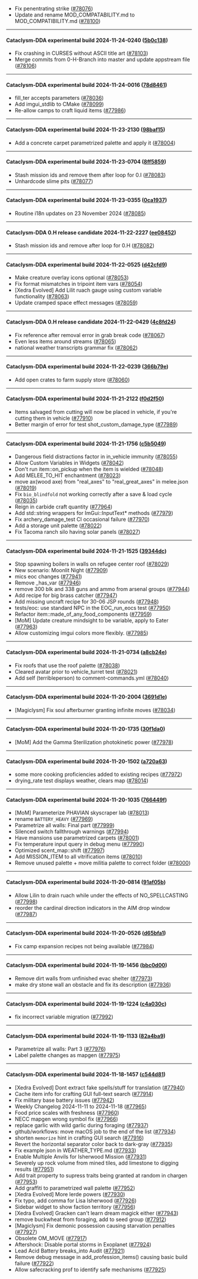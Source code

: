 * Fix penentrating strike ([#78076](https://github.com/CleverRaven/Cataclysm-DDA/pull/78076))
* Update and rename MOD_COMPATABILITY.md to MOD_COMPATIBILITY.md ([#78100](https://github.com/CleverRaven/Cataclysm-DDA/pull/78100))

---

#### Cataclysm-DDA experimental build 2024-11-24-0240 ([5b0c138](https://github.com/CleverRaven/Cataclysm-DDA/releases/tag/cdda-experimental-2024-11-24-0240))

* Fix crashing in CURSES without ASCII title art ([#78103](https://github.com/CleverRaven/Cataclysm-DDA/pull/78103))
* Merge commits from 0-H-Branch into master and update appstream file ([#78106](https://github.com/CleverRaven/Cataclysm-DDA/pull/78106))

---

#### Cataclysm-DDA experimental build 2024-11-24-0016 ([78d8461](https://github.com/CleverRaven/Cataclysm-DDA/releases/tag/cdda-experimental-2024-11-24-0016))

* fill_ter accepts parameters ([#78036](https://github.com/CleverRaven/Cataclysm-DDA/pull/78036))
* Add imgui_stdlib to CMake ([#78099](https://github.com/CleverRaven/Cataclysm-DDA/pull/78099))
* Re-allow camps to craft liquid items ([#77986](https://github.com/CleverRaven/Cataclysm-DDA/pull/77986))

---

#### Cataclysm-DDA experimental build 2024-11-23-2130 ([98baf15](https://github.com/CleverRaven/Cataclysm-DDA/releases/tag/cdda-experimental-2024-11-23-2130))

* Add a concrete carpet parametrized palette and apply it ([#78004](https://github.com/CleverRaven/Cataclysm-DDA/pull/78004))

---

#### Cataclysm-DDA experimental build 2024-11-23-0704 ([8ff5859](https://github.com/CleverRaven/Cataclysm-DDA/releases/tag/cdda-experimental-2024-11-23-0704))

* Stash mission ids and remove them after loop for 0.I ([#78083](https://github.com/CleverRaven/Cataclysm-DDA/pull/78083))
* Unhardcode slime pits ([#78077](https://github.com/CleverRaven/Cataclysm-DDA/pull/78077))

---

#### Cataclysm-DDA experimental build 2024-11-23-0355 ([0ca1937](https://github.com/CleverRaven/Cataclysm-DDA/releases/tag/cdda-experimental-2024-11-23-0355))

* Routine i18n updates on 23 November 2024 ([#78085](https://github.com/CleverRaven/Cataclysm-DDA/pull/78085))

---

#### Cataclysm-DDA 0.H release candidate 2024-11-22-2227 ([ee08452](https://github.com/CleverRaven/Cataclysm-DDA/releases/tag/cdda-0.H-2024-11-22-2227))

* Stash mission ids and remove after loop for 0.H ([#78082](https://github.com/CleverRaven/Cataclysm-DDA/pull/78082))

---

#### Cataclysm-DDA experimental build 2024-11-22-0525 ([d42cfd9](https://github.com/CleverRaven/Cataclysm-DDA/releases/tag/cdda-experimental-2024-11-22-0525))

* Make creature overlay icons optional ([#78053](https://github.com/CleverRaven/Cataclysm-DDA/pull/78053))
* Fix format mismatches in tripoint item vars ([#78054](https://github.com/CleverRaven/Cataclysm-DDA/pull/78054))
* [Xedra Evolved] Add Lilit ruach gauge using custom variable functionality ([#78063](https://github.com/CleverRaven/Cataclysm-DDA/pull/78063))
* Update cramped space effect messages ([#78059](https://github.com/CleverRaven/Cataclysm-DDA/pull/78059))

---

#### Cataclysm-DDA 0.H release candidate 2024-11-22-0429 ([4c8fd24](https://github.com/CleverRaven/Cataclysm-DDA/releases/tag/cdda-0.H-2024-11-22-0429))

* Fix reference after removal error in grab break code ([#78067](https://github.com/CleverRaven/Cataclysm-DDA/pull/78067))
* Even less items around streams ([#78065](https://github.com/CleverRaven/Cataclysm-DDA/pull/78065))
* national weather transcripts grammar fix ([#78062](https://github.com/CleverRaven/Cataclysm-DDA/pull/78062))

---

#### Cataclysm-DDA experimental build 2024-11-22-0239 ([366b79e](https://github.com/CleverRaven/Cataclysm-DDA/releases/tag/cdda-experimental-2024-11-22-0239))

* Add open crates to farm supply store ([#78060](https://github.com/CleverRaven/Cataclysm-DDA/pull/78060))

---

#### Cataclysm-DDA experimental build 2024-11-21-2122 ([f0d2f50](https://github.com/CleverRaven/Cataclysm-DDA/releases/tag/cdda-experimental-2024-11-21-2122))

* Items salvaged from cutting will now be placed in vehicle, if you're cutting them in vehicle ([#77910](https://github.com/CleverRaven/Cataclysm-DDA/pull/77910))
* Better margin of error for test shot_custom_damage_type ([#77989](https://github.com/CleverRaven/Cataclysm-DDA/pull/77989))

---

#### Cataclysm-DDA experimental build 2024-11-21-1756 ([c5b5049](https://github.com/CleverRaven/Cataclysm-DDA/releases/tag/cdda-experimental-2024-11-21-1756))

* Dangerous field distractions factor in in_vehicle immunity ([#78055](https://github.com/CleverRaven/Cataclysm-DDA/pull/78055))
* Allow Custom Variables in Widgets ([#78042](https://github.com/CleverRaven/Cataclysm-DDA/pull/78042))
* Don't run item::on_pickup when the item is wielded ([#78048](https://github.com/CleverRaven/Cataclysm-DDA/pull/78048))
* Add MELEE_TO_HIT enchantment ([#78023](https://github.com/CleverRaven/Cataclysm-DDA/pull/78023))
* move ax(wood axe) from "real_axes" to "real_great_axes" in melee.json ([#78019](https://github.com/CleverRaven/Cataclysm-DDA/pull/78019))
* Fix `bio_blindfold` not working correctly after a save & load cycle ([#78035](https://github.com/CleverRaven/Cataclysm-DDA/pull/78035))
* Reign in carbide craft quantity ([#77964](https://github.com/CleverRaven/Cataclysm-DDA/pull/77964))
* Add std::string wrappers for ImGui::InputText* methods ([#77979](https://github.com/CleverRaven/Cataclysm-DDA/pull/77979))
* Fix archery_damage_test CI occasional failure ([#77970](https://github.com/CleverRaven/Cataclysm-DDA/pull/77970))
* Add a storage unit palette ([#78022](https://github.com/CleverRaven/Cataclysm-DDA/pull/78022))
* Fix Tacoma ranch silo having solar panels ([#78027](https://github.com/CleverRaven/Cataclysm-DDA/pull/78027))

---

#### Cataclysm-DDA experimental build 2024-11-21-1525 ([39344dc](https://github.com/CleverRaven/Cataclysm-DDA/releases/tag/cdda-experimental-2024-11-21-1525))

* Stop spawning boilers in walls on refugee center roof ([#78029](https://github.com/CleverRaven/Cataclysm-DDA/pull/78029))
* New scenario: Moonlit Night ([#77909](https://github.com/CleverRaven/Cataclysm-DDA/pull/77909))
* mics eoc changes ([#77941](https://github.com/CleverRaven/Cataclysm-DDA/pull/77941))
* Remove _has_var ([#77946](https://github.com/CleverRaven/Cataclysm-DDA/pull/77946))
* remove 300 blk and 338 guns and ammo from arsenal groups ([#77944](https://github.com/CleverRaven/Cataclysm-DDA/pull/77944))
* Add recipe for big brass catcher ([#77947](https://github.com/CleverRaven/Cataclysm-DDA/pull/77947))
* Add missing uncraft recipe for 30-06 JSP rounds ([#77948](https://github.com/CleverRaven/Cataclysm-DDA/pull/77948))
* tests/eoc: use standard NPC in the EOC_run_eocs test ([#77950](https://github.com/CleverRaven/Cataclysm-DDA/pull/77950))
* Refactor item::made_of_any_food_components ([#77959](https://github.com/CleverRaven/Cataclysm-DDA/pull/77959))
* [MoM] Update creature mindsight to be variable, apply to Eater ([#77963](https://github.com/CleverRaven/Cataclysm-DDA/pull/77963))
* Allow customizing imgui colors more flexibly. ([#77985](https://github.com/CleverRaven/Cataclysm-DDA/pull/77985))

---

#### Cataclysm-DDA experimental build 2024-11-21-0734 ([a8cb24e](https://github.com/CleverRaven/Cataclysm-DDA/releases/tag/cdda-experimental-2024-11-21-0734))

* Fix roofs that use the roof palette ([#78038](https://github.com/CleverRaven/Cataclysm-DDA/pull/78038))
* Cleared avatar prior to vehicle_turret test ([#78021](https://github.com/CleverRaven/Cataclysm-DDA/pull/78021))
* Add self (terribleperson) to comment-commands.yml ([#78040](https://github.com/CleverRaven/Cataclysm-DDA/pull/78040))

---

#### Cataclysm-DDA experimental build 2024-11-20-2004 ([3691d1e](https://github.com/CleverRaven/Cataclysm-DDA/releases/tag/cdda-experimental-2024-11-20-2004))

* [Magiclysm] Fix soul afterburner granting infinite moves ([#78034](https://github.com/CleverRaven/Cataclysm-DDA/pull/78034))

---

#### Cataclysm-DDA experimental build 2024-11-20-1735 ([30f1da0](https://github.com/CleverRaven/Cataclysm-DDA/releases/tag/cdda-experimental-2024-11-20-1735))

* [MoM] Add the Gamma Sterilization photokinetic power ([#77978](https://github.com/CleverRaven/Cataclysm-DDA/pull/77978))

---

#### Cataclysm-DDA experimental build 2024-11-20-1502 ([a720a63](https://github.com/CleverRaven/Cataclysm-DDA/releases/tag/cdda-experimental-2024-11-20-1502))

* some more cooking proficiencies added to existing recipes ([#77972](https://github.com/CleverRaven/Cataclysm-DDA/pull/77972))
* drying_rate test displays weather, clears map ([#78014](https://github.com/CleverRaven/Cataclysm-DDA/pull/78014))

---

#### Cataclysm-DDA experimental build 2024-11-20-1035 ([766449f](https://github.com/CleverRaven/Cataclysm-DDA/releases/tag/cdda-experimental-2024-11-20-1035))

* [MoM] Parameterize PHAVIAN skyscraper lab ([#78013](https://github.com/CleverRaven/Cataclysm-DDA/pull/78013))
* rename `BATTERY_HEAVY` ([#77969](https://github.com/CleverRaven/Cataclysm-DDA/pull/77969))
* Parametrize all walls: Final part ([#77999](https://github.com/CleverRaven/Cataclysm-DDA/pull/77999))
* Silenced switch fallthrough warnings ([#77994](https://github.com/CleverRaven/Cataclysm-DDA/pull/77994))
* Have mansions use parametrized carpets ([#78001](https://github.com/CleverRaven/Cataclysm-DDA/pull/78001))
* Fix temperature input query in debug menu ([#77990](https://github.com/CleverRaven/Cataclysm-DDA/pull/77990))
* Optimized scent_map::shift ([#77997](https://github.com/CleverRaven/Cataclysm-DDA/pull/77997))
* Add MISSION_ITEM to all vitrification items ([#78010](https://github.com/CleverRaven/Cataclysm-DDA/pull/78010))
* Remove unused palette + move militia palette to correct folder ([#78000](https://github.com/CleverRaven/Cataclysm-DDA/pull/78000))

---

#### Cataclysm-DDA experimental build 2024-11-20-0814 ([91af05b](https://github.com/CleverRaven/Cataclysm-DDA/releases/tag/cdda-experimental-2024-11-20-0814))

* Allow Lilin to drain ruach while under the effects of NO_SPELLCASTING ([#77998](https://github.com/CleverRaven/Cataclysm-DDA/pull/77998))
* reorder the cardinal direction indicators in the AIM drop window ([#77987](https://github.com/CleverRaven/Cataclysm-DDA/pull/77987))

---

#### Cataclysm-DDA experimental build 2024-11-20-0526 ([d65bfa1](https://github.com/CleverRaven/Cataclysm-DDA/releases/tag/cdda-experimental-2024-11-20-0526))

* Fix camp expansion recipes not being available ([#77984](https://github.com/CleverRaven/Cataclysm-DDA/pull/77984))

---

#### Cataclysm-DDA experimental build 2024-11-19-1456 ([bbc0d00](https://github.com/CleverRaven/Cataclysm-DDA/releases/tag/cdda-experimental-2024-11-19-1456))

* Remove dirt walls from unfinished evac shelter ([#77973](https://github.com/CleverRaven/Cataclysm-DDA/pull/77973))
* make dry stone wall an obstacle and fix its description ([#77936](https://github.com/CleverRaven/Cataclysm-DDA/pull/77936))

---

#### Cataclysm-DDA experimental build 2024-11-19-1224 ([c4a030c](https://github.com/CleverRaven/Cataclysm-DDA/releases/tag/cdda-experimental-2024-11-19-1224))

* fix incorrect variable migration ([#77992](https://github.com/CleverRaven/Cataclysm-DDA/pull/77992))

---

#### Cataclysm-DDA experimental build 2024-11-19-1133 ([82a4ba9](https://github.com/CleverRaven/Cataclysm-DDA/releases/tag/cdda-experimental-2024-11-19-1133))

* Parametrize all walls: Part 3 ([#77976](https://github.com/CleverRaven/Cataclysm-DDA/pull/77976))
* Label palette changes as mapgen ([#77975](https://github.com/CleverRaven/Cataclysm-DDA/pull/77975))

---

#### Cataclysm-DDA experimental build 2024-11-18-1457 ([c544d81](https://github.com/CleverRaven/Cataclysm-DDA/releases/tag/cdda-experimental-2024-11-18-1457))

* [Xedra Evolved] Dont extract fake spells/stuff for translation ([#77940](https://github.com/CleverRaven/Cataclysm-DDA/pull/77940))
* Cache item info for crafting GUI full-text search ([#77914](https://github.com/CleverRaven/Cataclysm-DDA/pull/77914))
* Fix military base battery issues ([#77942](https://github.com/CleverRaven/Cataclysm-DDA/pull/77942))
* Weekly Changelog 2024-11-11 to 2024-11-18 ([#77965](https://github.com/CleverRaven/Cataclysm-DDA/pull/77965))
* Food price scales with freshness ([#77960](https://github.com/CleverRaven/Cataclysm-DDA/pull/77960))
* NECC mapgen wrong symbol fix ([#77966](https://github.com/CleverRaven/Cataclysm-DDA/pull/77966))
* replace garlic with wild garlic during foraging ([#77937](https://github.com/CleverRaven/Cataclysm-DDA/pull/77937))
* github/workflows: move macOS job to the end of the list ([#77934](https://github.com/CleverRaven/Cataclysm-DDA/pull/77934))
* shorten `memorize` hint in crafting GUI search ([#77916](https://github.com/CleverRaven/Cataclysm-DDA/pull/77916))
* Revert the horizontal separator color back to dark-gray ([#77935](https://github.com/CleverRaven/Cataclysm-DDA/pull/77935))
* Fix example json in WEATHER_TYPE.md ([#77933](https://github.com/CleverRaven/Cataclysm-DDA/pull/77933))
* Enable Multiple Anvils for Isherwood Mission ([#77931](https://github.com/CleverRaven/Cataclysm-DDA/pull/77931))
* Severely up rock volume from mined tiles, add limestone to digging results ([#77951](https://github.com/CleverRaven/Cataclysm-DDA/pull/77951))
* Add trait property to supress traits being granted at random in chargen ([#77953](https://github.com/CleverRaven/Cataclysm-DDA/pull/77953))
* Add graffiti to parametrized wall palette ([#77952](https://github.com/CleverRaven/Cataclysm-DDA/pull/77952))
* [Xedra Evolved] More Ierde powers ([#77930](https://github.com/CleverRaven/Cataclysm-DDA/pull/77930))
* Fix typo, add comma for Lisa Isherwood ([#77926](https://github.com/CleverRaven/Cataclysm-DDA/pull/77926))
* Sidebar widget to show faction territory ([#77956](https://github.com/CleverRaven/Cataclysm-DDA/pull/77956))
* [Xedra Evolved] Gracken can't learn dream magick either ([#77943](https://github.com/CleverRaven/Cataclysm-DDA/pull/77943))
* remove buckwheat from foraging, add to seed group ([#77912](https://github.com/CleverRaven/Cataclysm-DDA/pull/77912))
* [Magiclysm] Fix demonic possession causing starvation penalties ([#77927](https://github.com/CleverRaven/Cataclysm-DDA/pull/77927))
* Obsolete OM_MOVE ([#77917](https://github.com/CleverRaven/Cataclysm-DDA/pull/77917))
* Aftershock: Disable portal storms in Exoplanet ([#77924](https://github.com/CleverRaven/Cataclysm-DDA/pull/77924))
* Lead Acid Battery breaks_into Audit ([#77921](https://github.com/CleverRaven/Cataclysm-DDA/pull/77921))
* Remove debug message in add_profession_items() causing basic build failure ([#77922](https://github.com/CleverRaven/Cataclysm-DDA/pull/77922))
* Allow safecracking prof to identify safe mechanisms ([#77925](https://github.com/CleverRaven/Cataclysm-DDA/pull/77925))
